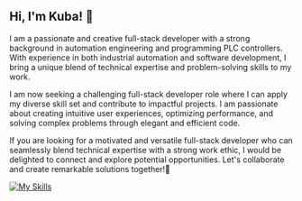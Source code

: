 ## Hi, I'm Kuba! 👋

I am a passionate and creative full-stack developer with a strong background in automation engineering and programming PLC controllers. With experience in both industrial automation and software development, I bring a unique blend of technical expertise and problem-solving skills to my work.

I am now seeking a challenging full-stack developer role where I can apply my diverse skill set and contribute to impactful projects. I am passionate about creating intuitive user experiences, optimizing performance, and solving complex problems through elegant and efficient code.

If you are looking for a motivated and versatile full-stack developer who can seamlessly blend technical expertise with a strong work ethic, I would be delighted to connect and explore potential opportunities. Let's collaborate and create remarkable solutions together!🧡

[![My Skills](https://skillicons.dev/icons?i=next,nodejs,react,redux,ts,js,html,css,sass,mongodb,firebase,arduino,raspberrypi)](https://skillicons.dev)
